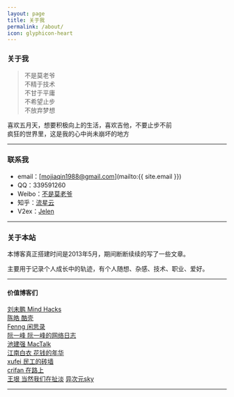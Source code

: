 ```yaml
---
layout: page
title: 关于我
permalink: /about/
icon: glyphicon-heart
---
```


### 关于我

> 	不是莫老爷  
	不精于技术  
	不甘于平庸  
	不希望止步  
	不放弃梦想  
	
	
喜欢五月天，想要积极向上的生活，喜欢吉他，不要止步不前  
疯狂的世界里，这是我的心中尚未崩坏的地方

---

### 联系我

* email：[mojiaqin1988@gmail.com](mailto:{{ site.email }})
* QQ：339591260
* Weibo：[不是莫老爷](http://weibo.com/1617092497)
* 知乎：[流星云](http://www.zhihu.com/people/www.mojiaqin.cn)
* V2ex：[Jelen](http://v2ex.com/member/Jelen)


---

### 关于本站   

本博客真正搭建时间是2013年5月，期间断断续续的写了一些文章。  

主要用于记录个人成长中的轨迹，有个人随想、杂感、技术、职业、爱好。



---

#### 价值博客们

[刘未鹏  Mind Hacks](http://mindhacks.cn/)  
[陈皓  酷壳](http://coolshell.cn/)   
[Fenng  闲思录](http://dbanotes.net/)   
[阮一峰  阮一峰的网络日志](http://www.ruanyifeng.com/blog/)   
[池建强  MacTalk](http://macshuo.com/)  
[江南白衣  花钱的年华](http://calvin1978.blogcn.com/)  
[xufei  民工的砖墙](http://blog.xufei.gitpress.org/)  
[crifan  在路上](http://www.crifan.com/)  
[王垠  当然我们在扯淡](http://www.yinwang.org/)
[异次元sky](http://www.ycysky.com/)
 

---


